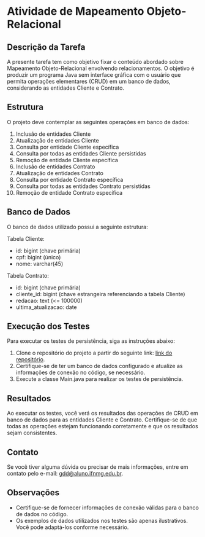 
# Atividade de Mapeamento Objeto-Relacional

## Descrição da Tarefa

A presente tarefa tem como objetivo fixar o conteúdo abordado sobre Mapeamento Objeto-Relacional envolvendo relacionamentos. O objetivo é produzir um programa Java sem interface gráfica com o usuário que permita operações elementares (CRUD) em um banco de dados, considerando as entidades Cliente e Contrato.

## Estrutura

O projeto deve contemplar as seguintes operações em banco de dados:

1.  Inclusão de entidades Cliente
2.  Atualização de entidades Cliente
3.  Consulta por entidade Cliente específica
4.  Consulta por todas as entidades Cliente persistidas
5.  Remoção de entidade Cliente específica
6.  Inclusão de entidades Contrato
7.  Atualização de entidades Contrato
8.  Consulta por entidade Contrato específica
9.  Consulta por todas as entidades Contrato persistidas
10.  Remoção de entidade Contrato específica



## Banco de Dados

O banco de dados utilizado possui a seguinte estrutura:

Tabela Cliente:

-   id: bigint (chave primária)
-   cpf: bigint (único)
-   nome: varchar(45)

Tabela Contrato:

-   id: bigint (chave primária)
-   cliente_id: bigint (chave estrangeira referenciando a tabela Cliente)
-   redacao: text (<= 100000)
-   ultima_atualizacao: date

## Execução dos Testes

Para executar os testes de persistência, siga as instruções abaixo:

1.  Clone o repositório do projeto a partir do seguinte link: [link do repositório](https://github.com/GrahDuarte/ClienteContrato.git).
2.  Certifique-se de ter um banco de dados configurado e atualize as informações de conexão no código, se necessário.
3.  Execute a classe Main.java para realizar os testes de persistência.

## Resultados

Ao executar os testes, você verá os resultados das operações de CRUD em banco de dados para as entidades Cliente e Contrato. Certifique-se de que todas as operações estejam funcionando corretamente e que os resultados sejam consistentes.

## Contato

Se você tiver alguma dúvida ou precisar de mais informações, entre em contato pelo e-mail: [gdd@aluno.ifnmg.edu.br](mailto:gdd@aluno.ifnmg.edu.br).

## Observações

-   Certifique-se de fornecer informações de conexão válidas para o banco de dados no código.
-   Os exemplos de dados utilizados nos testes são apenas ilustrativos. Você pode adaptá-los conforme necessário.
